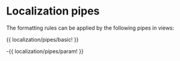 <!-- ======================================================================
--- Search engine
title:          Localization pipes
keywords:       localization, pipes
description:    Localization pipes of ng-translation.
--- Menu system
order:          70
text:           Pipes
hidden:         false
umbel:          false
--- Page properties
id:             
document:       
layout:         layout-2-left
$-left:         #side-menu
searchable:     true
--- Side menu
side-menu-root:     /documentation
side-menu-header:   Documentation
side-menu-top:      
side-menu-depth:    2
======================================================================= -->

# Localization pipes

The formatting rules can be applied by the following pipes in views:

{{ localization/pipes/basic! }}

-{{ localization/pipes/param! }}
